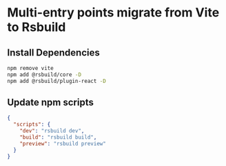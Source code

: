 # Multi-entry points migrate from Vite to Rsbuild

## Install Dependencies

```bash
npm remove vite
npm add @rsbuild/core -D
npm add @rsbuild/plugin-react -D
```

## Update npm scripts

```json
{
  "scripts": {
    "dev": "rsbuild dev",
    "build": "rsbuild build",
    "preview": "rsbuild preview"
  }
}
```
